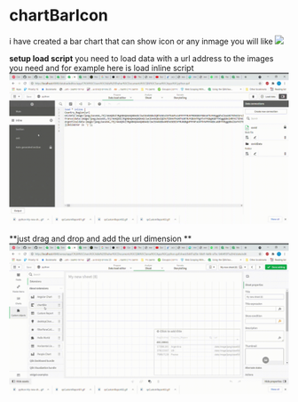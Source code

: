 # chartBarIcon

i have created a bar chart that can show icon or any inmage you will like
![](chartBarIcon.png)

**setup load script**
you need to load data with a url address to the images you need  and for example here is load inline script
![](chartBarIcon01.gif)

**just drag and drop and add the url dimension **
![](chartBarIcon02.gif)
